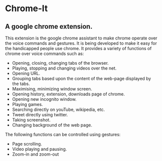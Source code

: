 # Chrome-It

## A google chrome extension.

This extension is the google chrome assistant to make chrome operate over the voice commands and gestures. It is being developed to make it easy for the handicapped people use chrome. It provides a variety of functions of chrome over voice commands such as:

* Opening, closing, changing tabs of the browser.
* Playing, stopping and changing videos over the net.
* Opening URL.
* Grouping tabs based upon the content of the web-page displayed by the tabs.
* Maximising, minimizing window screen.
* Opening history, extension, downloads page of chrome.
* Opening new incognito window.
* Playing games.
* Searching directly on youTube, wikipedia, etc.
* Tweet directly using twitter.
* Taking screenshot.
* Changing background of the web page.

The following functions can be controlled using gestures:

* Page scrolling.
* Video playing and pausing.
* Zoom-in and zoom-out
